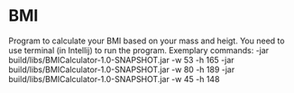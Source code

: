 # BMI
Program to calculate your BMI based on your mass and heigt.
You need to use terminal (in Intellij) to run the program.
Exemplary commands:
-jar build/libs/BMICalculator-1.0-SNAPSHOT.jar -w 53 -h 165
-jar build/libs/BMICalculator-1.0-SNAPSHOT.jar -w 80 -h 189
-jar build/libs/BMICalculator-1.0-SNAPSHOT.jar -w 45 -h 148
